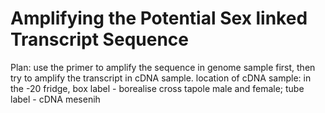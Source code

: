 # Amplifying the Potential Sex linked Transcript Sequence
Plan: use the primer to amplify the sequence in genome sample first, then try to amplify the transcript in cDNA sample. 
location of cDNA sample: in the -20 fridge, box label - borealise cross tapole male and female; tube label - cDNA mesenih  

